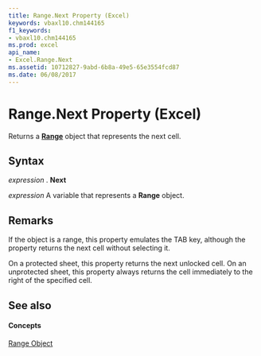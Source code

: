 ```yaml
---
title: Range.Next Property (Excel)
keywords: vbaxl10.chm144165
f1_keywords:
- vbaxl10.chm144165
ms.prod: excel
api_name:
- Excel.Range.Next
ms.assetid: 10712827-9abd-6b8a-49e5-65e3554fcd87
ms.date: 06/08/2017
---
```



# Range.Next Property (Excel)

Returns a  **[Range](Excel.Range(objec).md)** object that represents the next cell.


## Syntax

 _expression_ . **Next**

 _expression_ A variable that represents a **Range** object.


## Remarks

If the object is a range, this property emulates the TAB key, although the property returns the next cell without selecting it.

On a protected sheet, this property returns the next unlocked cell. On an unprotected sheet, this property always returns the cell immediately to the right of the specified cell.


## See also


#### Concepts


[Range Object](Excel.Range(objec).md)


